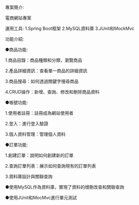 專案簡介:

電商網站專案

運用工具:
1.Spring Boot框架
2.MySQL資料庫
3.JUnit和MockMvc

功能介紹:

●商品功能:

1.商品目錄：商品種類和分類，瀏覽商品

2.產品詳細資訊：查看單一商品的詳細資訊

3.商品搜尋：如何透過關鍵字搜尋商品

4.CRUD操作：新增、查詢、修改和刪除商品資料


●帳號功能:

1.使用者註冊：註冊成為網站使用者

2.登入：進行登入驗證

3.個人資料管理：管理個人資料


●訂單功能:

1.創建訂單：說明如何創建新的訂單

2.查詢訂單列表：展示如何查詢現有的訂單列表

3.資料庫設計與關聯查詢


●使用MySQL作為資料庫，實現了資料的增刪改查和關聯查詢

●使用JUnit和MocMvc進行單元測試



